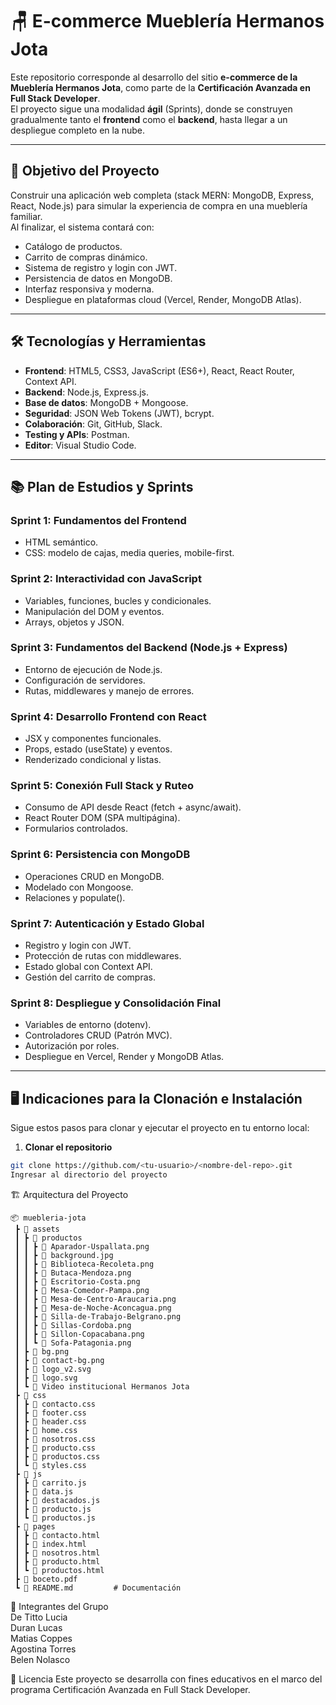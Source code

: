 # 🪑 E-commerce Mueblería Hermanos Jota  

Este repositorio corresponde al desarrollo del sitio **e-commerce de la Mueblería Hermanos Jota**, como parte de la **Certificación Avanzada en Full Stack Developer**.  
El proyecto sigue una modalidad **ágil** (Sprints), donde se construyen gradualmente tanto el **frontend** como el **backend**, hasta llegar a un despliegue completo en la nube.  

---

## 🚀 Objetivo del Proyecto  
Construir una aplicación web completa (stack MERN: MongoDB, Express, React, Node.js) para simular la experiencia de compra en una mueblería familiar.  
Al finalizar, el sistema contará con:  

- Catálogo de productos.  
- Carrito de compras dinámico.  
- Sistema de registro y login con JWT.  
- Persistencia de datos en MongoDB.  
- Interfaz responsiva y moderna.  
- Despliegue en plataformas cloud (Vercel, Render, MongoDB Atlas).  

---

## 🛠️ Tecnologías y Herramientas  

- **Frontend**: HTML5, CSS3, JavaScript (ES6+), React, React Router, Context API.  
- **Backend**: Node.js, Express.js.  
- **Base de datos**: MongoDB + Mongoose.  
- **Seguridad**: JSON Web Tokens (JWT), bcrypt.  
- **Colaboración**: Git, GitHub, Slack.  
- **Testing y APIs**: Postman.  
- **Editor**: Visual Studio Code.  

---

## 📚 Plan de Estudios y Sprints  

### Sprint 1: Fundamentos del Frontend  
- HTML semántico.  
- CSS: modelo de cajas, media queries, mobile-first.  

### Sprint 2: Interactividad con JavaScript  
- Variables, funciones, bucles y condicionales.  
- Manipulación del DOM y eventos.  
- Arrays, objetos y JSON.  

### Sprint 3: Fundamentos del Backend (Node.js + Express)  
- Entorno de ejecución de Node.js.  
- Configuración de servidores.  
- Rutas, middlewares y manejo de errores.  

### Sprint 4: Desarrollo Frontend con React  
- JSX y componentes funcionales.  
- Props, estado (useState) y eventos.  
- Renderizado condicional y listas.  

### Sprint 5: Conexión Full Stack y Ruteo  
- Consumo de API desde React (fetch + async/await).  
- React Router DOM (SPA multipágina).  
- Formularios controlados.  

### Sprint 6: Persistencia con MongoDB  
- Operaciones CRUD en MongoDB.  
- Modelado con Mongoose.  
- Relaciones y populate().  

### Sprint 7: Autenticación y Estado Global  
- Registro y login con JWT.  
- Protección de rutas con middlewares.  
- Estado global con Context API.  
- Gestión del carrito de compras.  

### Sprint 8: Despliegue y Consolidación Final  
- Variables de entorno (dotenv).  
- Controladores CRUD (Patrón MVC).  
- Autorización por roles.  
- Despliegue en Vercel, Render y MongoDB Atlas.  

---

## 🖥️ Indicaciones para la Clonación e Instalación  

Sigue estos pasos para clonar y ejecutar el proyecto en tu entorno local:  

1. **Clonar el repositorio**  
```bash
git clone https://github.com/<tu-usuario>/<nombre-del-repo>.git
Ingresar al directorio del proyecto
```

🏗️ Arquitectura del Proyecto
```plaintext
📦 muebleria-jota
 ┣ 📂 assets
 ┃ ┣ 📂 productos
 ┃ ┃ ┣ 📜 Aparador-Uspallata.png
 ┃ ┃ ┣ 📜 background.jpg
 ┃ ┃ ┣ 📜 Biblioteca-Recoleta.png
 ┃ ┃ ┣ 📜 Butaca-Mendoza.png
 ┃ ┃ ┣ 📜 Escritorio-Costa.png
 ┃ ┃ ┣ 📜 Mesa-Comedor-Pampa.png
 ┃ ┃ ┣ 📜 Mesa-de-Centro-Araucaria.png
 ┃ ┃ ┣ 📜 Mesa-de-Noche-Aconcagua.png
 ┃ ┃ ┣ 📜 Silla-de-Trabajo-Belgrano.png
 ┃ ┃ ┣ 📜 Sillas-Cordoba.png
 ┃ ┃ ┣ 📜 Sillon-Copacabana.png
 ┃ ┃ ┗ 📜 Sofa-Patagonia.png
 ┃ ┣ 📜 bg.png
 ┃ ┣ 📜 contact-bg.png
 ┃ ┣ 📜 logo_v2.svg
 ┃ ┣ 📜 logo.svg
 ┃ ┗ 📜 Video institucional Hermanos Jota
 ┣ 📂 css
 ┃ ┣ 📜 contacto.css
 ┃ ┣ 📜 footer.css
 ┃ ┣ 📜 header.css
 ┃ ┣ 📜 home.css
 ┃ ┣ 📜 nosotros.css
 ┃ ┣ 📜 producto.css
 ┃ ┣ 📜 productos.css
 ┃ ┗ 📜 styles.css
 ┣ 📂 js
 ┃ ┣ 📜 carrito.js
 ┃ ┣ 📜 data.js
 ┃ ┣ 📜 destacados.js
 ┃ ┣ 📜 producto.js
 ┃ ┗ 📜 productos.js
 ┣ 📂 pages
 ┃ ┣ 📜 contacto.html
 ┃ ┣ 📜 index.html
 ┃ ┣ 📜 nosotros.html
 ┃ ┣ 📜 producto.html
 ┃ ┗ 📜 productos.html
 ┣ 📜 boceto.pdf
 ┗ 📜 README.md         # Documentación
```
👥 Integrantes del Grupo  
De Titto Lucia  
Duran Lucas  
Matias Coppes  
Agostina Torres  
Belen Nolasco

📄 Licencia
Este proyecto se desarrolla con fines educativos en el marco del programa Certificación Avanzada en Full Stack Developer.
